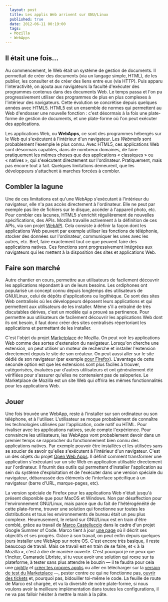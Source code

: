 ```yaml
---
  layout: post
  title: Les applis Web arrivent sur GNU/Linux
  published: true
  date: 2012-06-11 00:19:00
  tags:
  - Mozilla
  - WebApps
---
```


## Il était une fois…

Au commencement, le Web était un système de gestion de documents. Il permettait de créer des documents (via un langage simple, HTML), de les publier, les consulter et de créer des liens entre eux (via HTTP). Puis apparu l'interactivité, on ajouta aux navigateurs la faculté d'exécuter des programmes contenus dans des documents Web. Le temps passa et l'on pu progressivement utiliser des programmes de plus en plus complexes à l'intérieur des navigateurs. Cette évolution se concrétise depuis quelques années avec HTML5. HTML5 est un ensemble de normes qui permettent au Web d'endosser une nouvelle fonction : c'est désormais à la fois une plate-forme de gestion de documents, et une plate-forme où l'on peut exécuter des applications.

Les applications Web, ou **WebApps**, ce sont des programmes hébergés sur le Web qui s'exécutent à l'intérieur d'un navigateur. Les *Webmails* sont probablement l'exemple le plus connu. Avec HTML5, ces applications Web sont désormais capables, dans de nombreux domaines, de faire pratiquement les mêmes choses que des applications « classiques » ou « natives », qui s'exécutent directement sur l'ordinateur. Pratiquement, mais pas encore tout à fait. Quelques limitations demeurent, que les développeurs s'attachent à marches forcées à combler.


## Combler la lagune

Une de ces limitations est qu'une WebApp s'exécutant à l'intérieur du navigateur, elle n'a pas accès directement à l'ordinateur. Elle ne peut par exemple pas lire de fichiers sur le disque, accéder à l'appareil photo, etc. Pour combler ces lacunes, HTML5 s'enrichit régulièrement de nouvelles spécifications, des APIs. Mozilla travaille activement à la définition de ces APIs, via son projet [WebAPI](https://wiki.mozilla.org/WebAPI). Cela consiste à définir la façon dont les applications Web peuvent par exemple utiliser les fonctions de téléphonie, stocker des données sur l'ordinateur, communiquer les unes avec les autres, etc. Bref, faire exactement tout ce que peuvent faire des applications natives. Ces fonctions sont progressivement intégrées aux navigateurs qui les mettent à la disposition des sites et applications Web.

## Faire son marché

Autre chantier en cours, permettre aux utilisateurs de facilement découvrir les applications répondant à un de leurs besoins. Les ordiphones ont popularisé un concept connu depuis longtemps des utilisateurs de GNU/Linux, celui de dépôts d'applications ou logithèque. Ce sont des sites Web centralisés où les développeurs déposent leurs applications et qui permettent aux utilisateurs de les installer. Même s'il a entraîné de très discutables dérives, c'est un modèle qui a prouvé sa pertinence. Pour permettre aux utilisateurs de facilement découvrir les applications Web dont ils ont besoin, il faut donc créer des sites centralisés répertoriant les applications et permettant de les installer. 

C'est l'objet du projet [Marketplace](https://wiki.mozilla.org/Marketplace) de Mozilla. On peut voir les applications Web comme des sortes d'extension du navigateur. Lorsqu'on cherche une extension, on peut utiliser un moteur de recherche et installer l'extension directement depuis le site de son créateur. On peut aussi aller sur le site dédié de son navigateur (par exemple [pour Firefox](https://addons.mozilla.org)). L'avantage de cette seconde option est que les extensions sont plus faciles à trouver, catégorisées, évaluées par d'autres utilisateurs et ont généralement été vérifiées pour s'assurer qu'elles ne contenaient pas de saloperies. Le Marketplace de Mozilla est un site Web qui offrira les mêmes fonctionnalités pour les applications Web.

## Jouer

Une fois trouvée une WebApp, reste à l'installer sur son ordinateur ou son téléphone, et à l'utiliser. L'utilisateur se moque probablement de connaître les technologies utilisées par l'application, code natif ou HTML. Pour rivaliser avec les applications natives, seule compte l'expérience. Pour convaincre les utilisateurs, les WebApps vont probablement devoir dans un premier temps se rapprocher du fonctionnement bien connu des applications natives. Par exemple pouvoir être installées et les utilisées sans se soucier de savoir qu'elles s'exécutent à l'intérieur d'un navigateur. C'est un des objets du projet [Open Web Apps](https://developer.mozilla.org/fr/apps). Il définit comment transformer une application s'exécutant sur un site Web en application utilisable directement sur l'ordinateur. Il fournit des outils qui permettent d'installer l'application au sein du système d'exploitation et de l'exécuter dans une version spéciale du navigateur, débarrassée des éléments de l'interface spécifique à un navigateur (barre d'URL, marque-pages, etc).

La version spéciale de Firefox pour les applications Web n'était jusqu'à présent disponible que pour MacOS et Windows. Non par désaffection pour l'environnement GNU/Linux, mais parce que du fait de l'hétérogénéité de cette plate-forme, trouver une solution qui fonctionne sur toutes les distributions et tous les environnements de bureau était un peu plus complexe. Heureusement, le retard sur GNU/Linux est en train d'être comblé, grâce au travail de [Marco Castelluccio](https://developer.mozilla.org/en-US/profiles/mar.castelluccio/) dans le cadre d'un projet Google Summer of Code. Marco tient à jour [une page](https://wiki.mozilla.org/SummerOfCode/2012/LinuxNativeWebApps) où il décrit ses objectifs et ses progrès. Grâce à son travail, on peut enfin depuis quelques jours installer une WebApp sur notre OS. C'est encore très basique, il reste beaucoup de travail. Mais ce travail est en train de se faire, et « à la Mozilla », c'est à dire de manière ouverte. C'est pourquoi je ne peux que t'inciter, Camarade Libriste, si tu veux avoir une solution qui roxxe sur ta plateforme, à tester sans plus attendre le bouzin — il te faudra pour cela une [nightly](http://nightly.mozilla.org/) et [créer tes propres applis](https://developer.mozilla.org/fr/Applications/Pour_commencer) ou aller en télécharger sur la [version de test du Marketplace](https://marketplace.mozilla.org) —, pester contre ce qui ne fonctionne pas, [ouvrir des tickets](https://bugzilla.mozilla.org/enter_bug.cgi?product=Web%20Apps) et, pourquoi pas, bidouiller toi-même le code. La feuille de route de Marco est chargée, et vu la diversité de notre plate-forme, si nous voulons avoir la meilleure implémentation dans toutes les configurations, il ne va pas falloir hésiter à mettre la main à la pâte.
